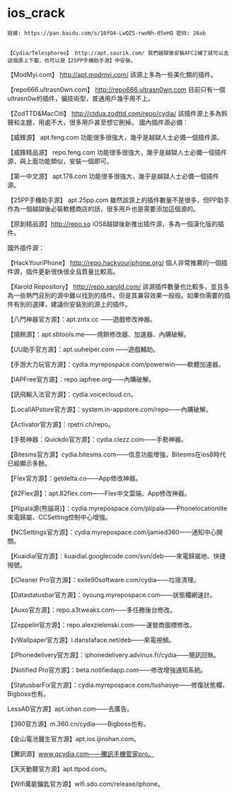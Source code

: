 # ios_crack

    链接: https://pan.baidu.com/s/10fQ4-LwQZS-rwoNh-05eHQ 密码: 26ab
    
    
    【Cydia/Telesphoreo】 http://apt.saurik.com/ 我們越獄後安裝AFC2補丁就可以去這個源上下載，也可以是【25PP手機助手源】中安裝。

【ModMyi.com】 http://apt.modmyi.com/ 該源上多為一些美化類的插件。

【repo666.ultrasn0wn.com】 http://repo666.ultrasn0wn.com 目前只有一個ultrasn0w的插件，偏技術型，普通用戶幾乎用不上。

【ZodTTD&MacCiti】 http://ctdua.zodttd.com/repo/cydia/ 該插件源上多為鈴聲和主題，用處不大，很多用戶甚至想它刪掉。
國內插件源必備：

【威鋒源】 apt.feng.com 功能很多很強大，幾乎是越獄人士必備一個插件源。

【威鋒精品源】 repo.feng.com 功能很多很強大，幾乎是越獄人士必備一個插件源，與上面功能類似，安裝一個即可。

【第一中文源】 apt.178.com 功能很多很強大，幾乎是越獄人士必備一個插件源。

【25PP手機助手源】 apt.25pp.com 雖然該源上的插件數量不是很多，但PP助手作為一個越獄後必裝軟體商店的話，很多用戶也是需要添加這個源的。

【原創精品源】http://repo.so iOS8越獄後新推出插件源，多為一個漢化版的插件。

國外插件源：

【HackYouriPhone】 http://repo.hackyouriphone.org/ 個人非常推薦的一個插件源，插件更新很快很全且質量比較高。

【Xarold Repository】 http://repo.xarold.com/ 該源插件數量也比較多，並且多為一些熱門且別的源中難以找到的插件。但是其兼容效果一般般。如果你需要的插件有別的選擇，建議你安裝別的源上的插件。

【八門神器官方源】：apt.zntx.cc ——遊戲修改神器。

【燒餅源】：apt.sbtools.me——燒餅修改器、加速器、內購破解。

【UU助手官方源】：apt.uuhelper.com ——遊戲輔助。

【手游大力玩官方源】：cydia.myrepospace.com/powerwin——軟體加速器。

【IAPFree官方源】：repo.iapfree.org——內購破解。

【訊飛輸入法官方源】：cydia.voicecloud.cn。

【LocalIAPstore官方源】：system.in-appstore.com/repo——內購破解。

【Activator官方源】：rpetri.ch/repo。

【手勢神器：Quickdo官方源】：cydia.clezz.com——手勢神器。

【Bitesms官方源】cydia.bitesms.com——信息功能增強，Bitesms在ios8時代已經顯示多餘。

【Flex官方源】：getdelta.co——App修改神器。

【82Flex源】：apt.82flex.com——Flex中文雲端、App修改神器。

【Plipala源(熊貓哥)】：cydia.myrepospace.com/plipala——Phonelocationlite來電歸屬、CCSetting控制中心增強。

【NCSettings官方源】：cydia.myrepospace.com/jamied360——通知中心開關。

【Kuaidial官方源】：kuaidial.googlecode.com/svn/deb——來電歸屬地、快捷撥號。

【iCleaner Pro官方源】：exile90software.com/cydia——垃圾清理。

【Datastatusbar官方源】：oyoung.myrepospace.com——狀態欄網速計。

【Auxo官方源】：repo.a3tweaks.com——多任務後台修改。

【Zeppelin官方源】：repo.alexzielenski.com——運營商圖標修改。

【vWallpaper官方源】i.danstaface.net/deb——來電視頻。

【iPhonedelivery官方源】：iphonedelivery.advinux.fr/cydia——簡訊回執。

【Notified Pro官方源】：beta.notifiedapp.com——修改增強通知系統。

【StatusbarFix官方源】：cydia.myrepospace.com/tushaoye——修復狀態欄、Bigboss也有。

LessAD官方源】apt.ixhan.com——去廣告。

【360官方源】m.360.cn/cydia——Bigboss也有。

【金山電池醫生官方源】apt.ios.ijinshan.com。

【騰訊源】www.qcydia.com——騰訊手機管家pro。

【天天動聽官方源】apt.ttpod.com。

【Wifi萬能鑰匙官方源】wifi.sdo.com/release/iphone。

